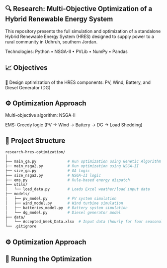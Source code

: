 ## 🔍 Research: Multi-Objective Optimization of a Hybrid Renewable Energy System
This repository presents the full simulation and optimization of a standalone Hybrid Renewable Energy System (HRES) designed to supply power to a rural community in Udhruh, southern Jordan.

Technologies: Python • NSGA-II • PVLib • NumPy • Pandas

## 📈 Objectives
🔧 Design optimization of the HRES components: PV, Wind, Battery, and Diesel Generator (DG)

## ⚙️ Optimization Approach
Multi-objective algorithm: NSGA-II

EMS: Greedy logic (PV → Wind → Battery → DG → Load Shedding)

## 📁 Project Structure
```bash
research-hres-optimization/
│
├── main_ga.py              # Run optimization using Genetic Algorithm
├── main_nsga2.py           # Run optimization using NSGA-II
├── size_ga.py              # GA logic
├── size_nsga2.py           # NSGA-II logic
├── ems.py                  # Rule-based energy dispatch
├── utils/
│   └── load_data.py        # Loads Excel weather/load input data
├── models/
│   ├── pv_model.py         # PV system simulation
│   ├── wind_model.py       # Wind turbine simulation
│   ├── batteries_model.py  # Battery system simulation
│   └── dg_model.py         # Diesel generator model
├── data/
│   └── Accepted_Week_Data.xlsx  # Input data (hourly for four seasonal weeks)
└── .gitignore
```

## ⚙️ Optimization Approach

## 🚀 Running the Optimization


